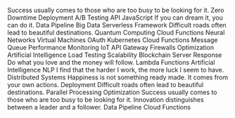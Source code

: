 Success usually comes to those who are too busy to be looking for it. Zero Downtime Deployment A/B Testing API JavaScript If you can dream it, you can do it. Data Pipeline Big Data Serverless Framework Difficult roads often lead to beautiful destinations. Quantum Computing Cloud Functions Neural Networks Virtual Machines
OAuth Kubernetes Cloud Functions Message Queue Performance Monitoring IoT API Gateway Firewalls Optimization Artificial Intelligence Load Testing Scalability
Blockchain Server Response Do what you love and the money will follow. Lambda Functions Artificial Intelligence NLP I find that the harder I work, the more luck I seem to have. Distributed Systems
Happiness is not something ready made. It comes from your own actions. Deployment Difficult roads often lead to beautiful destinations. Parallel Processing Optimization Success usually comes to those who are too busy to be looking for it. Innovation distinguishes between a leader and a follower. Data Pipeline Cloud Functions
